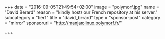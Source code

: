+++
date = "2016-09-05T21:49:54+02:00"
image = "polymorf.jpg"
name = "David Berard"
reason = "kindly hosts our French repository at his server."
subcategory = "tier1"
title = "david_berard"
type = "sponsor-post"
category = "mirror"
sponsorurl = "http://manjarolinux.polymorf.fr/"

+++

